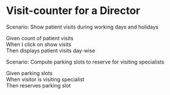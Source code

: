 # Visit-counter for a Director

Scenario: Show patient visits during working days and holidays

  Given count of patient visits<br>
  When I click on show visits<br>
  Then displays patient visits day-wise<br>
  
Scenario: Compute parking slots to reserve for visiting specialists

  Given parking slots<br>
  When visitor is visiting specialist<br>
  Then reserves parking slot<br>
  

